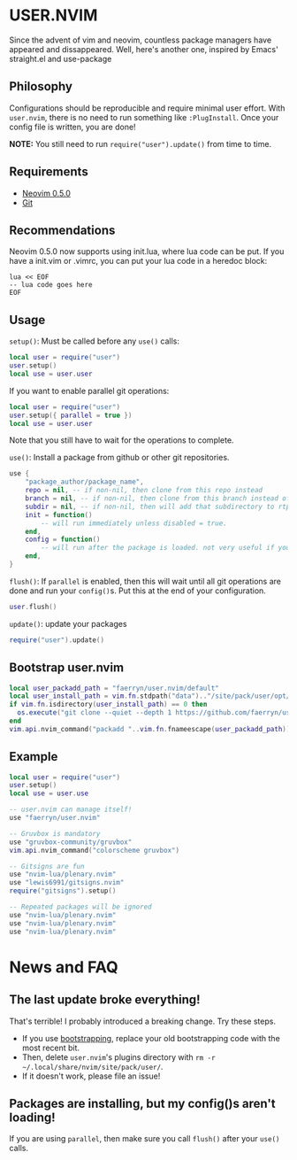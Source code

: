 # USER.NVIM
Since the advent of vim and neovim, countless package managers have appeared and dissappeared.
Well, here's another one, inspired by Emacs' straight.el and use-package

## Philosophy
Configurations should be reproducible and require minimal user effort.
With `user.nvim`, there is no need to run something like `:PlugInstall`.
Once your config file is written, you are done!

**NOTE:** You still need to run `require("user").update()` from time to time.

## Requirements
- [Neovim 0.5.0](https://neovim.io/)
- [Git](https://git-scm.com/)

## Recommendations
Neovim 0.5.0 now supports using init.lua, where lua code can be put.
If you have a init.vim or .vimrc, you can put your lua code in a heredoc block:

```
lua << EOF
-- lua code goes here
EOF
```

## Usage
`setup()`: Must be called before any `use()` calls:
```lua
local user = require("user")
user.setup()
local use = user.user
```

If you want to enable parallel git operations:
```lua
local user = require("user")
user.setup({ parallel = true })
local use = user.user
```
Note that you still have to wait for the operations to complete.

`use()`: Install a package from github or other git repositories.
```lua
use {
	"package_author/package_name",
	repo = nil, -- if non-nil, then clone from this repo instead
	branch = nil, -- if non-nil, then clone from this branch instead of default branch
	subdir = nil, -- if non-nil, then will add that subdirectory to rtp
	init = function()
		-- will run immediately unless disabled = true.
	end,
	config = function()
		-- will run after the package is loaded. not very useful if you don't have `parallel` enabled.
	end,
}
```

`flush()`: If `parallel` is enabled, then this will wait until all git operations are done and run your `config()`s.
Put this at the end of your configuration.
```lua
user.flush()
```

`update()`: update your packages
```lua
require("user").update()
```

## Bootstrap user.nvim
```lua
local user_packadd_path = "faerryn/user.nvim/default"
local user_install_path = vim.fn.stdpath("data").."/site/pack/user/opt/"..user_packadd_path
if vim.fn.isdirectory(user_install_path) == 0 then
  os.execute("git clone --quiet --depth 1 https://github.com/faerryn/user.nvim.git "..vim.fn.shellescape(user_install_path))
end
vim.api.nvim_command("packadd "..vim.fn.fnameescape(user_packadd_path))
```

## Example
```lua
local user = require("user")
user.setup()
local use = user.use

-- user.nvim can manage itself!
use "faerryn/user.nvim"

-- Gruvbox is mandatory
use "gruvbox-community/gruvbox"
vim.api.nvim_command("colorscheme gruvbox")

-- Gitsigns are fun
use "nvim-lua/plenary.nvim"
use "lewis6991/gitsigns.nvim"
require("gitsigns").setup()

-- Repeated packages will be ignored
use "nvim-lua/plenary.nvim"
use "nvim-lua/plenary.nvim"
use "nvim-lua/plenary.nvim"
```

# News and FAQ
## The last update broke everything!
That's terrible! I probably introduced a breaking change. Try these steps.
- If you use [bootstrapping](#bootstrap-usernvim), replace your old bootstrapping code with the most recent bit.
- Then, delete `user.nvim`'s plugins directory with `rm -r ~/.local/share/nvim/site/pack/user/`.
- If it doesn't work, please file an issue!
## Packages are installing, but my config()s aren't loading!
If you are using `parallel`, then make sure you call `flush()` after your `use()` calls.

